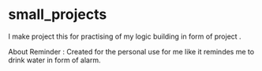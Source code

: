 # small_projects
I make project this for practising of my logic building  in form of project .

About Reminder :
               Created for the personal use for me like it remindes me to drink water in form of alarm.

